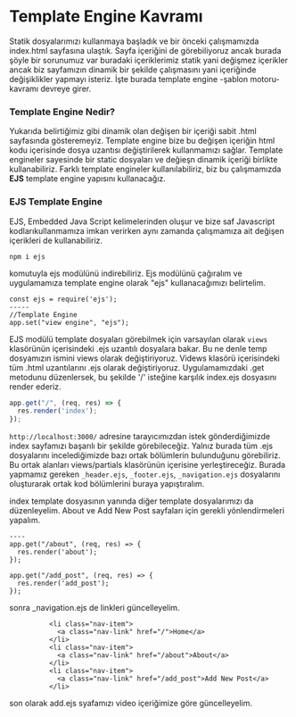 Template Engine Kavramı
======

Statik dosyalarımızı kullanmaya başladık ve bir önceki çalışmamızda index.html sayfasına ulaştık. Sayfa içeriğini de görebiliyoruz ancak burada şöyle bir
sorunumuz var buradaki içeriklerimiz statik yani değişmez içerikler ancak biz sayfamızın dinamik bir şekilde çalışmasını yani içeriğinde değişiklikler yapmayı isteriz.
İşte burada template engine -şablon motoru- kavramı devreye girer.

### Template Engine Nedir?

Yukarıda belirtiğimiz gibi dinamik olan değişen bir içeriği sabit .html sayfasında gösteremeyiz. Template engine bize bu değişen içeriğin html kodu içerisinde 
dosya uzantısı değiştirilerek kullanmamızı sağlar. Template engineler sayesinde bir static dosyaları ve değieşn dinamik içeriği birlikte kullanabiliriz. Farklı
template engineler kullanılabiliriz, biz bu çalışmamızda **EJS** template engine yapısını kullanacağız.

### EJS Template Engine

EJS, Embedded Java Script kelimelerinden oluşur ve bize saf Javascript kodlarıkullanmamıza imkan verirken aynı zamanda çalışmamıza ait değişen içerikleri de
kullanabiliriz.

```
npm i ejs
```
komutuyla ejs modülünü indirebiliriz. Ejs modülünü çağıralım ve uygulamamıza template engine olarak "ejs" kullanacağımızı belirtelim.

```
const ejs = require('ejs');
-----
//Template Engine
app.set("view engine", "ejs");
```

EJS modülü template dosyaları görebilmek için varsayılan olarak `views` klasörünün içerisindeki .ejs uzantılı dosyalara bakar. Bu ne denle temp dosyamızın 
ismini views olarak değiştiriyoruz. Videws klasörü içerisindeki tüm .html uzantılarını .ejs olarak değiştiriyoruz. Uygulamamızdaki .get metodunu
düzenlersek, bu şekilde '/' isteğine karşılık index.ejs dosyasını render ederiz.

```javascript
app.get("/", (req, res) => {
  res.render('index');
});
```

`http://localhost:3000/` adresine tarayıcımızdan istek gönderdiğimizde index sayfamızı başarılı bir şekilde görebileceğiz. Yalnız burada tüm .ejs dosyalarını
incelediğimizde bazı ortak bölümlerin bulunduğunu görebiliriz. Bu ortak alanları views/partials klasörünün içerisine yerleştireceğiz. Burada yapmamız gereken 
`_header.ejs`, `_footer.ejs`, `_navigation.ejs`  dosyalarını oluşturarak ortak kod bölümlerini buraya yapıştıralım.


index template dosyasının yanında diğer template dosyalarımızı da düzenleyelim. About ve Add New Post sayfaları için gerekli yönlendirmeleri yapalım.

```
----
app.get("/about", (req, res) => {
  res.render('about');
});

app.get("/add_post", (req, res) => {
  res.render('add_post');
});
```

sonra _navigation.ejs de linkleri güncelleyelim.

```
          <li class="nav-item">
            <a class="nav-link" href="/">Home</a>
          </li>
          <li class="nav-item">
            <a class="nav-link" href="/about">About</a>
          </li>
          <li class="nav-item">
            <a class="nav-link" href="/add_post">Add New Post</a>
          </li>

```

son olarak add.ejs syafamızı video içeriğimize göre güncelleyelim.
